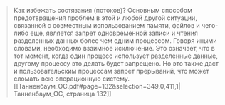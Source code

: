  >Как избежать состязания (потоков)? Основным способом предотвращения проблем в этой и любой другой ситуации, связанной с совместным использованием памяти, файлов и чего-либо еще, является запрет одновременной записи и чтения разделенных данных более чем одним процессом. Говоря иными словами, необходимо взаимное исключение.
 >Это означает, что в тот момент, когда один процесс использует разделенные данные, другому процессу это делать будет запрещено. Но это также даст и пользовательским процессам запрет прерываний, что может сломать всю операционную систему.
[[Танненбаум_ОС.pdf#page=132&selection=349,0,411,1|Танненбаум_ОС, страница 132]]